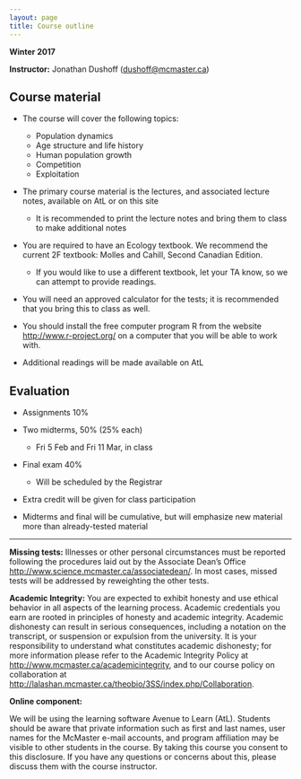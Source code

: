 ```yaml
---
layout: page
title: Course outline
---
```


**Winter 2017**

**Instructor:** Jonathan Dushoff (dushoff@mcmaster.ca)

Course material 
---------------

- The course will cover the following topics:

	- Population dynamics
	- Age structure and life history
	- Human population growth
	- Competition
	- Exploitation

- The primary course material is the lectures, and associated lecture
 notes, available on AtL or on this site

	- It is recommended to print the lecture notes and bring them to
 class to make additional notes

- You are required to have an Ecology textbook. We recommend the
 current 2F textbook: Molles and Cahill, Second Canadian Edition.

	- If you would like to use a different textbook, let your TA know, so we can
	  attempt to provide readings.

- You will need an approved calculator for the tests; it is
 recommended that you bring this to class as well.

- You should install the free computer program R from the
 website <http://www.r-project.org/> on a computer that you will be
 able to work with.

- Additional readings will be made available on AtL

Evaluation 
----------

- Assignments 10%

- Two midterms, 50% (25% each)

	- Fri 5 Feb and Fri 11 Mar, in class

- Final exam 40%

	- Will be scheduled by the Registrar

- Extra credit will be given for class participation

- Midterms and final will be cumulative, but will emphasize new
 material more than already-tested material

------------------------------------------------------------------------

**Missing tests:** Illnesses or other personal
circumstances must be reported following the procedures laid out by the
Associate Dean’s Office <http://www.science.mcmaster.ca/associatedean/>.
In most cases, missed tests will be addressed by reweighting the other
tests.

**Academic Integrity:** You are expected to exhibit honesty
and use ethical behavior in all aspects of the learning process.
Academic credentials you earn are rooted in principles of honesty and
academic integrity. Academic dishonesty can result in serious
consequences, including a notation on the transcript, or suspension or
expulsion from the university. It is your responsibility to understand
what constitutes academic dishonesty; for more information please refer
to the Academic Integrity Policy at
<http://www.mcmaster.ca/academicintegrity>, and to our course policy on
collaboration at
<http://lalashan.mcmaster.ca/theobio/3SS/index.php/Collaboration>.

**Online component:**

We will be using the learning software Avenue to Learn (AtL). Students should
be aware that private information such as first and last names, user
names for the McMaster e-mail accounts, and program affiliation may be
visible to other students in the course. By taking this course you
consent to this disclosure. If you have any questions or concerns about
this, please discuss them with the course instructor.
